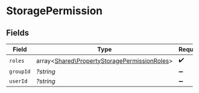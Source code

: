 # StoragePermission


## Fields

| Field                                                                                                 | Type                                                                                                  | Required                                                                                              | Description                                                                                           |
| ----------------------------------------------------------------------------------------------------- | ----------------------------------------------------------------------------------------------------- | ----------------------------------------------------------------------------------------------------- | ----------------------------------------------------------------------------------------------------- |
| `roles`                                                                                               | array<[Shared\PropertyStoragePermissionRoles](../../Models/Shared/PropertyStoragePermissionRoles.md)> | :heavy_check_mark:                                                                                    | N/A                                                                                                   |
| `groupId`                                                                                             | *?string*                                                                                             | :heavy_minus_sign:                                                                                    | N/A                                                                                                   |
| `userId`                                                                                              | *?string*                                                                                             | :heavy_minus_sign:                                                                                    | N/A                                                                                                   |